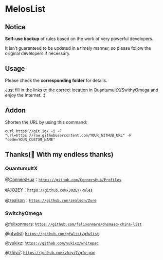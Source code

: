 # MelosList

## Notice

**Self-use backup** of rules based on the work of very powerful developers.

It isn't guaranteed to be updated in a timely manner, so please follow the original developers if necessary.

## Usage

Please check the **corresponding folder** for details.

Just fill in the links to the correct location in QuantumultX/SwithyOmega and enjoy the Internet. :)

## Addon

Shorten the URL by using this command: 

```CMD
curl https://git.io/ -i -F "url=https://raw.githubusercontent.com/YOUR_GITHUB_URL" -F "code=YOUR_CUSTOM_NAME"
```

## Thanks(🤗 With my endless thanks)

### QuantumultX

@[ConnersHua](https://github.com/ConnersHua)：[`https://github.com/ConnersHua/Profiles`](https://github.com/ConnersHua/Profiles)

@[JO2EY](https://github.com/JO2EY/Rules)：[`https://github.com/JO2EY/Rules`](https://github.com/JO2EY/Rules)

@[zealson](https://github.com/zealson)：[`https://github.com/zealson/Zure`](https://github.com/zealson/Zure)

### SwitchyOmega

@[felixonmars](https://github.com/felixonmars): [`https://github.com/felixonmars/dnsmasq-china-list`](https://github.com/felixonmars/dnsmasq-china-list)

@[gfwlist](https://github.com/gfwlist): [`https://github.com/gfwlist/gfwlist`](https://github.com/gfwlist/gfwlist)

@[yukixz](https://github.com/yukixz): [`https://github.com/yukixz/whitepac`](https://github.com/yukixz/whitepac)

@[zhiyi7](https://github.com/zhiyi7): [`https://github.com/zhiyi7/gfw-pac`](https://github.com/zhiyi7/gfw-pac)

